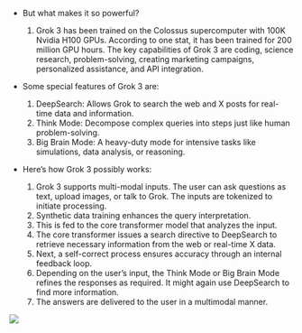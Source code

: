 * But what makes it so powerful?
  1. Grok 3 has been trained on the Colossus supercomputer with 100K Nvidia H100 GPUs. According to one stat, it has been trained for 200 million GPU hours. The key capabilities of Grok 3 are coding, science research, problem-solving, creating marketing campaigns, personalized assistance, and API integration.

* Some special features of Grok 3 are:
  1. DeepSearch: Allows Grok to search the web and X posts for real-time data and information.
  1. Think Mode: Decompose complex queries into steps just like human problem-solving.
  1. Big Brain Mode: A heavy-duty mode for intensive tasks like simulations, data analysis, or reasoning.

* Here’s how Grok 3 possibly works:
  1. Grok 3 supports multi-modal inputs. The user can ask questions as text, upload images, or talk to Grok. The inputs are tokenized to initiate processing.
  1. Synthetic data training enhances the query interpretation.
  1. This is fed to the core transformer model that analyzes the input.
  1. The core transformer issues a search directive to DeepSearch to retrieve necessary information from the web or real-time X data.
  1. Next, a self-correct process ensures accuracy through an internal feedback loop.
  1. Depending on the user’s input, the Think Mode or Big Brain Mode refines the responses as required. It might again use DeepSearch to find more information.
  1. The answers are delivered to the user in a multimodal manner.


<img src="https://substack-post-media.s3.amazonaws.com/public/images/cf7e2044-2627-4b70-8f93-247a25fa8db9_1280x1545.gif">

